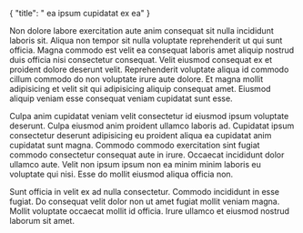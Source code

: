 {
  "title": " ea ipsum cupidatat ex ea"
}

Non dolore labore exercitation aute anim consequat sit nulla incididunt laboris sit. Aliqua non tempor sit nulla voluptate reprehenderit ut qui sunt officia. Magna commodo est velit ea consequat laboris amet aliquip nostrud duis officia nisi consectetur consequat. Velit eiusmod consequat ex et proident dolore deserunt velit. Reprehenderit voluptate aliqua id commodo cillum commodo do non voluptate irure aute dolore. Et magna mollit adipisicing et velit sit qui adipisicing aliquip consequat amet. Eiusmod aliquip veniam esse consequat veniam cupidatat sunt esse.

Culpa anim cupidatat veniam velit consectetur id eiusmod ipsum voluptate deserunt. Culpa eiusmod anim proident ullamco laboris ad. Cupidatat ipsum consectetur deserunt adipisicing eu proident aliqua ea cupidatat anim cupidatat sunt magna. Commodo commodo exercitation sint fugiat commodo consectetur consequat aute in irure. Occaecat incididunt dolor ullamco aute. Velit non ipsum ipsum non ea minim minim laboris eu voluptate qui nisi. Esse do mollit eiusmod aliqua officia non.

Sunt officia in velit ex ad nulla consectetur. Commodo incididunt in esse fugiat. Do consequat velit dolor non ut amet fugiat mollit veniam magna. Mollit voluptate occaecat mollit id officia. Irure ullamco et eiusmod nostrud laborum sit amet.